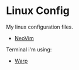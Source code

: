 # Linux Config

My linux configuration files.

- [NeoVim](https://neovim.io/)

Terminal i'm using:

- [Warp](https://app.warp.dev/referral/336NW3)